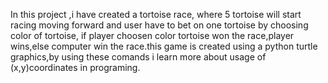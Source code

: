 In this project ,i have created a tortoise race, where 5 tortoise will start racing moving forward and user have to bet on one tortoise by choosing color of tortoise, if player choosen color tortoise won the race,player wins,else computer win the race.this game is created using a python turtle graphics,by using these comands i learn more about usage of (x,y)coordinates in programing.
